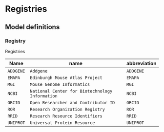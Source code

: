 # Registries

## Model definitions

### Registry

Registries

| Name | name | abbreviation |
|------|------|------|
| `ADDGENE` | `Addgene` | `ADDGENE` |
| `EMAPA` | `Edinburgh Mouse Atlas Project` | `EMAPA` |
| `MGI` | `Mouse Genome Informatics` | `MGI` |
| `NCBI` | `National Center for Biotechnology Information` | `NCBI` |
| `ORCID` | `Open Researcher and Contributor ID` | `ORCID` |
| `ROR` | `Research Organization Registry` | `ROR` |
| `RRID` | `Research Resource Identifiers` | `RRID` |
| `UNIPROT` | `Universal Protein Resource` | `UNIPROT` |


